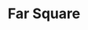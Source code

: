 ---
title: "Far Square"
description: "A shader that creates a square in the center of the screen."
pubDate: "2022-01-01"
updateDate: "2022-01-01"
heroImage: './assets/10.png'
shader:
    src: "square/far_square.frag"
---